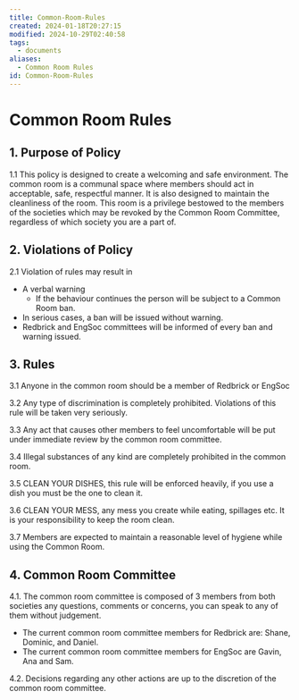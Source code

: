 ```yaml
---
title: Common-Room-Rules
created: 2024-01-18T20:27:15
modified: 2024-10-29T02:40:58
tags:
  - documents
aliases:
  - Common Room Rules
id: Common-Room-Rules
---
```


# Common Room Rules

## 1. Purpose of Policy

1.1 This policy is designed to create a welcoming and safe environment. The common room is a communal space where members should act in acceptable, safe, respectful manner. It is also designed to maintain the cleanliness of the room. This room is a privilege bestowed to the members of the societies which may be revoked by the Common Room Committee, regardless of which society you are a part of.

## 2. Violations of Policy

2.1 Violation of rules may result in

- A verbal warning
    - If the behaviour continues the person will be subject to a Common Room ban.
- In serious cases, a ban will be issued without warning.
- Redbrick and EngSoc committees will be informed of every ban and warning issued.

## 3. Rules

3.1 Anyone in the common room should be a member of Redbrick or EngSoc

3.2 Any type of discrimination is completely prohibited. Violations of this rule will be taken very seriously.

3.3 Any act that causes other members to feel uncomfortable will be put under immediate review by the common room committee.

3.4 Illegal substances of any kind are completely prohibited in the common room.

3.5 CLEAN YOUR DISHES, this rule will be enforced heavily, if you use a dish you must be the one to clean it.

3.6 CLEAN YOUR MESS, any mess you create while eating, spillages etc. It is your responsibility to keep the room clean.

3.7 Members are expected to maintain a reasonable level of hygiene while using the Common Room.

## 4. Common Room Committee

4.1. The common room committee is composed of 3 members from both societies any questions, comments or concerns, you can speak to any of them without judgement.

- The current common room committee members for Redbrick are: Shane, Dominic, and Daniel.
- The current common room committee members for EngSoc are Gavin, Ana and Sam.

4.2. Decisions regarding any other actions are up to the discretion of the common room committee.
